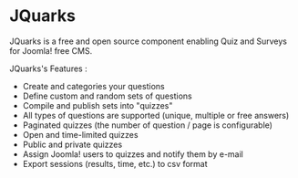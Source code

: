 JQuarks
=======

JQuarks is a free and open source component enabling Quiz and Surveys for Joomla! free CMS.

JQuarks's Features :
- Create and categories your questions
- Define custom and random sets of questions
- Compile and publish sets into "quizzes"
- All types of questions are supported (unique, multiple or free answers)
- Paginated quizzes (the number of question / page is configurable)
- Open and time-limited quizzes
- Public and private quizzes
- Assign Joomla! users to quizzes and notify them by e-mail
- Export sessions (results, time, etc.) to csv format
